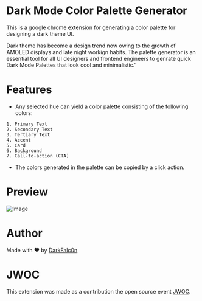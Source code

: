 # Dark Mode Color Palette Generator
This is a google chrome extension for generating a color palette for designing a dark theme UI.  

Dark theme has become a design trend now owing to the growth of AMOLED displays and late night workign habits. The palette generator is an essential tool for all UI designers and frontend engineers to genrate quick Dark Mode Palettes that look cool and minimalistic.'

# Features
- Any selected hue can yield a color palette consisting of the following colors:

```
1. Primary Text
2. Secondary Text
3. Tertiary Text
4. Accent
5. Card 
6. Background
7. Call-to-action (CTA)
```
- The colors generated in the palette can be copied by a click action.



# Preview

![Image](https://github.com/DarkFalc0n/Chrome-Extension/blob/main/Dark%20ColorGen/preview/paletteimage.png)

# Author
Made with ❤ by [DarkFalc0n](https://github.com/DarkFalc0n) 


# JWOC
This extension was made as a contribution the open source event [JWOC](https://jwoc.tech/).
